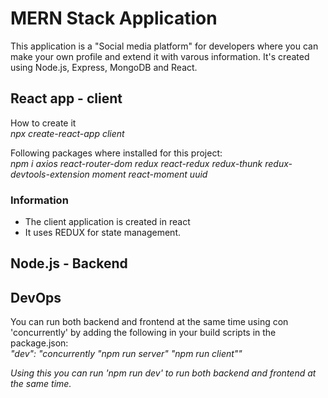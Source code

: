 # MERN Stack Application

This application is a "Social media platform" for developers where you can make your own profile and extend it with varous information. It's created using Node.js, Express, MongoDB and React. 

## React app - client

How to create it <br>
<i>npx create-react-app client </i>

Following packages where installed for this project: <br>
<i>npm i axios react-router-dom redux react-redux redux-thunk redux-devtools-extension moment react-moment uuid</i>

### Information
- The client application is created in react
- It uses REDUX for state management.

## Node.js - Backend

## DevOps

You can run both backend and frontend at the same time using con 'concurrently' by adding the following in your build scripts in the package.json: <br>
<i> "dev": "concurrently \"npm run server\" \"npm run client\"" <i> <br>

Using this you can run 'npm run dev' to run both backend and frontend at the same time. <br>